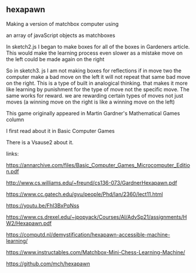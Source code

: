## hexapawn

Making a version of matchbox computer using 

an array of javaScript objects as matchboxes

In sketch2.js  I began to make boxes for all of the boxes in Gardeners article.  This would make the learning process even slower as a mistake move on the left could be made again on the right

So in sketch3. js I am not making boxes for reflections
 if in move two the computer make a bad move on the left it will not repeat that same bad move on the right.  This is a type of built in analogical thinking. that makes it more like learning by punishment for the type of move not the specific move.  The same works for reward. we are rewarding certain types of moves not just moves (a winning move on the right is like a winning move on the left)



This game originally appeared in Martin Gardner's Mathematical Games column  

I first read about it in Basic Computer Games

There is a Vsause2 about it.




links:

https://annarchive.com/files/Basic_Computer_Games_Microcomputer_Edition.pdf

http://www.cs.williams.edu/~freund/cs136-073/GardnerHexapawn.pdf

https://www.cc.gatech.edu/gvu/people/Phd/Ian/2360/lect11.html

https://youtu.be/FhI3BxPqNss


https://www.cs.drexel.edu/~jpopyack/Courses/AI/AdvSp21/assignments/HW2/Hexapawn.pdf

https://computd.nl/demystification/hexapawn-accessible-machine-learning/


https://www.instructables.com/Matchbox-Mini-Chess-Learning-Machine/

https://github.com/mch/hexapawn